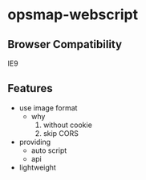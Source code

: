 # opsmap-webscript

## Browser Compatibility

IE9

## Features

- use image format
  - why
    1. without cookie
    2. skip CORS
- providing
  - auto script
  - api
- lightweight
